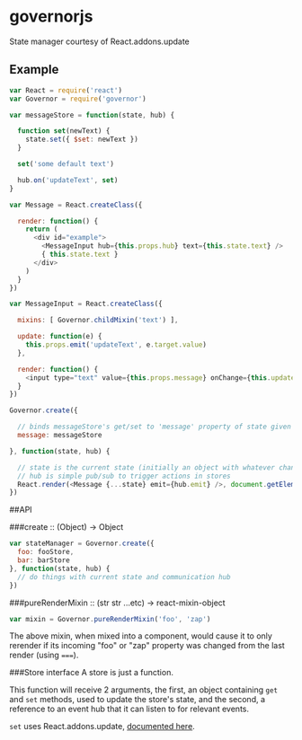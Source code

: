 # governorjs
State manager courtesy of React.addons.update

## Example
```javascript
var React = require('react')
var Governor = require('governor')

var messageStore = function(state, hub) {

  function set(newText) { 
    state.set({ $set: newText }) 
  }

  set('some default text')

  hub.on('updateText', set)
}

var Message = React.createClass({

  render: function() {
    return (
      <div id="example">
        <MessageInput hub={this.props.hub} text={this.state.text} />
        { this.state.text }
      </div>
    )
  }
})

var MessageInput = React.createClass({

  mixins: [ Governor.childMixin('text') ],

  update: function(e) {
    this.props.emit('updateText', e.target.value)
  },

  render: function() {
    <input type="text" value={this.props.message} onChange={this.update} />
  }
})

Governor.create({

  // binds messageStore's get/set to 'message' property of state given to below callback
  message: messageStore

}, function(state, hub) {

  // state is the current state (initially an object with whatever changes the above stores make
  // hub is simple pub/sub to trigger actions in stores
  React.render(<Message {...state} emit={hub.emit} />, document.getElementById('message'))
})
```

##API

###create :: (Object) -> Object
```javascript
var stateManager = Governor.create({
  foo: fooStore,
  bar: barStore
}, function(state, hub) {
  // do things with current state and communication hub
})
```

###pureRenderMixin :: (str str ...etc) -> react-mixin-object
```javascript
var mixin = Governor.pureRenderMixin('foo', 'zap')
```
The above mixin, when mixed into a component, would cause it to only rerender if its incoming "foo" or "zap" property was changed from the last render (using ```===```).

###Store interface
A store is just a function.

This function will receive 2 arguments, the first, an object containing ```get``` and ```set``` methods, used to update the store's state, and the second, a reference to an event hub that it can listen to for relevant events.

  ```set``` uses React.addons.update, [documented here](http://facebook.github.io/react/docs/update.html).
